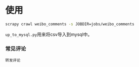 # 使用
```bash
scrapy crawl weibo_comments -s JOBDIR=jobs/weibo_comments
```

`up_to_mysql.py`用来将csv导入到mysql中。

### 常见评论

```text
转发评论

```
